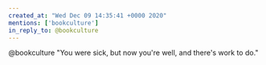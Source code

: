 ```yaml
---
created_at: "Wed Dec 09 14:35:41 +0000 2020"
mentions: ['bookculture']
in_reply_to: @bookculture
---
```


@bookculture "You were sick, but now you're well, and there's work to do."
